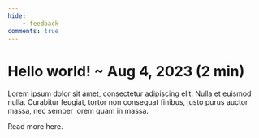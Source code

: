 ```yaml
---
hide:
    - feedback
comments: true
---
```


# Hello world! ~ Aug 4, 2023 (2 min)

Lorem ipsum dolor sit amet, consectetur adipiscing elit. Nulla et euismod
nulla. Curabitur feugiat, tortor non consequat finibus, justo purus auctor
massa, nec semper lorem quam in massa.

Read more here.
